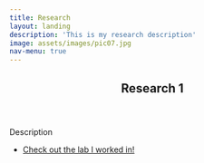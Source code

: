 ```yaml
---
title: Research
layout: landing
description: 'This is my research description'
image: assets/images/pic07.jpg
nav-menu: true
---
```


<!-- Main -->
<div id="main">


<!-- One -->
<section id="one">
	<div class="inner">
		<header class="major">
			<h2> Research 1</h2>
		</header>
		<p>Description</p>
		<ul class="actions">
			<li><a href="http://liinc.bme.columbia.edu/#:~:text=Columbia%20University's%20Laboratory%20for%20Intelligent,September%202000%20by%20Paul%20Sajda.&text=Our%20laboratory%20pursues%20both%20basic%20and%20applied%20neurosciences%20research%20projects." class="button next">Check out the lab I worked in!</a></li>
		</ul>
	</div>
</section>

</div>
